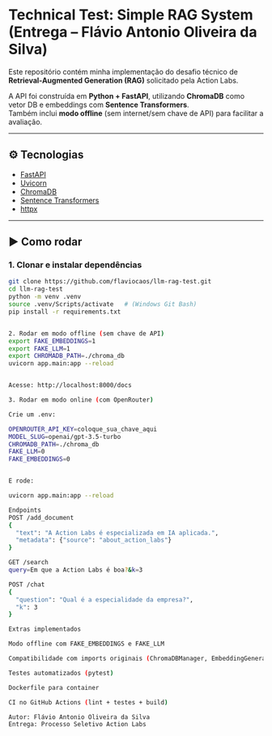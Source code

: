 
# Technical Test: Simple RAG System (Entrega – Flávio Antonio Oliveira da Silva)

Este repositório contém minha implementação do desafio técnico de **Retrieval-Augmented Generation (RAG)** solicitado pela Action Labs.

A API foi construída em **Python + FastAPI**, utilizando **ChromaDB** como vetor DB e embeddings com **Sentence Transformers**.  
Também inclui **modo offline** (sem internet/sem chave de API) para facilitar a avaliação.

---

## ⚙️ Tecnologias
- [FastAPI](https://fastapi.tiangolo.com/)
- [Uvicorn](https://www.uvicorn.org/)
- [ChromaDB](https://docs.trychroma.com/)
- [Sentence Transformers](https://www.sbert.net/)
- [httpx](https://www.python-httpx.org/)

---

## ▶️ Como rodar

### 1. Clonar e instalar dependências
```bash
git clone https://github.com/flaviocaos/llm-rag-test.git
cd llm-rag-test
python -m venv .venv
source .venv/Scripts/activate   # (Windows Git Bash)
pip install -r requirements.txt


2. Rodar em modo offline (sem chave de API)
export FAKE_EMBEDDINGS=1
export FAKE_LLM=1
export CHROMADB_PATH=./chroma_db
uvicorn app.main:app --reload


Acesse: http://localhost:8000/docs

3. Rodar em modo online (com OpenRouter)

Crie um .env:

OPENROUTER_API_KEY=coloque_sua_chave_aqui
MODEL_SLUG=openai/gpt-3.5-turbo
CHROMADB_PATH=./chroma_db
FAKE_LLM=0
FAKE_EMBEDDINGS=0


E rode:

uvicorn app.main:app --reload

Endpoints
POST /add_document
{
  "text": "A Action Labs é especializada em IA aplicada.",
  "metadata": {"source": "about_action_labs"}
}

GET /search
query=Em que a Action Labs é boa?&k=3

POST /chat
{
  "question": "Qual é a especialidade da empresa?",
  "k": 3
}

Extras implementados

Modo offline com FAKE_EMBEDDINGS e FAKE_LLM

Compatibilidade com imports originais (ChromaDBManager, EmbeddingGenerator)

Testes automatizados (pytest)

Dockerfile para container

CI no GitHub Actions (lint + testes + build)

Autor: Flávio Antonio Oliveira da Silva
Entrega: Processo Seletivo Action Labs
